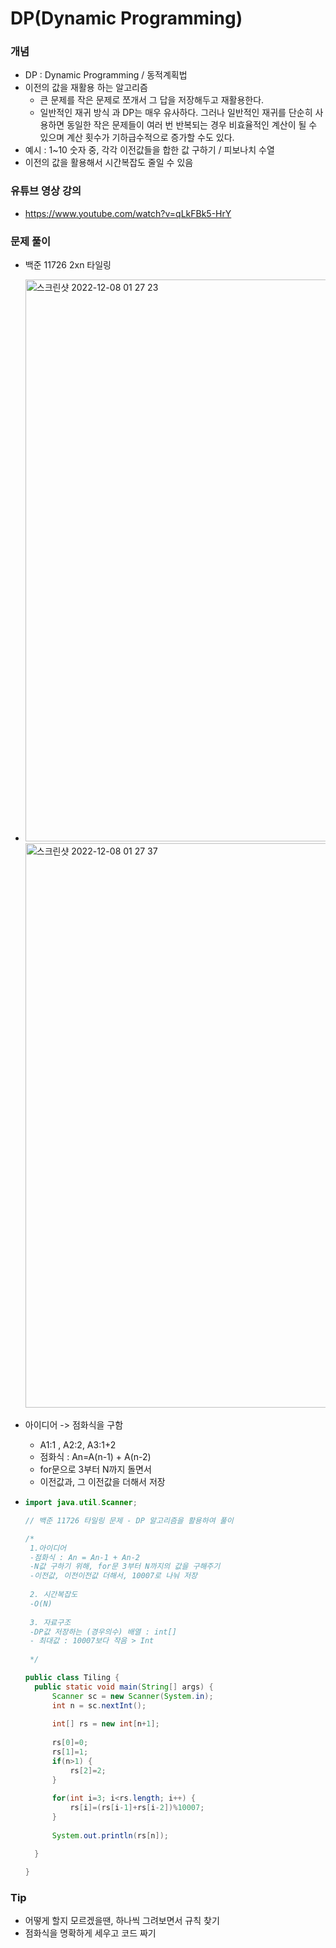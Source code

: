 # DP(Dynamic Programming)

### 개념

+ DP : Dynamic Programming / 동적계획법
+ 이전의 값을 재활용 하는 알고리즘
  + 큰 문제를 작은 문제로 쪼개서 그 답을 저장해두고 재활용한다.
  + 일반적인 재귀 방식 과 DP는 매우 유사하다. 그러나 일반적인 재귀를 단순히 사용하면 동일한 작은 문제들이  여러 번 반복되는 경우 비효율적인 계산이 될 수 있으며 계산 횟수가 기하급수적으로 증가할 수도 있다.
+ 예시 : 1~10 숫자 중, 각각 이전값들을 합한 값 구하기 / 피보나치 수열
+ 이전의 값을 활용해서 시간복잡도 줄일 수 있음



### 유튜브 영상 강의

+ https://www.youtube.com/watch?v=qLkFBk5-HrY



### 문제 풀이

+ 백준 11726 2xn 타일링

+ <img width="899" alt="스크린샷 2022-12-08 01 27 23" src="https://user-images.githubusercontent.com/88477839/206235383-b8253cbf-39b4-4c7b-be13-22d0669c0659.png">
  <img width="903" alt="스크린샷 2022-12-08 01 27 37" src="https://user-images.githubusercontent.com/88477839/206235406-b44143b3-56ad-46e0-a4a7-e7875c7eba9d.png">

+ 아이디어 -> 점화식을 구함

  + A1:1  , A2:2,  A3:1+2
  + 점화식 : An=A(n-1) + A(n-2)
  + for문으로 3부터 N까지 돌면서
  + 이전값과, 그 이전값을 더해서 저장

+ ~~~java
  import java.util.Scanner;
  
  // 백준 11726 타일링 문제 - DP 알고리즘을 활용하여 풀이 
  
  /*
   1.아이디어 
   -점화식 : An = An-1 + An-2
   -N값 구하기 위해, for문 3부터 N까지의 값을 구해주기
   -이전값, 이전이전값 더해서, 10007로 나눠 저장
   
   2. 시간복잡도
   -O(N)
   
   3. 자료구조
   -DP값 저장하는 (경우의수) 배열 : int[]
   - 최대값 : 10007보다 작음 > Int
   
   */
  
  public class Tiling {
  	public static void main(String[] args) {
  		Scanner sc = new Scanner(System.in);
  		int n = sc.nextInt();
  		
  		int[] rs = new int[n+1];
  		
  		rs[0]=0;
  		rs[1]=1;
  		if(n>1) {
  			rs[2]=2;
  		}
  		
  		for(int i=3; i<rs.length; i++) {
  			rs[i]=(rs[i-1]+rs[i-2])%10007;
  		}
  		
  		System.out.println(rs[n]);
  
  	}
  
  }
  ~~~



### Tip

+ 어떻게 할지 모르겠을땐, 하나씩 그려보면서 규칙 찾기
+ 점화식을 명확하게 세우고 코드 짜기 